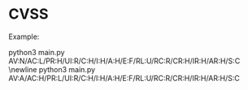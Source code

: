 # CVSS
Example: 

python3 main.py AV:N/AC:L/PR:H/UI:R/C:H/I:H/A:H/E:F/RL:U/RC:R/CR:H/IR:H/AR:H/S:C
\newline python3 main.py AV:A/AC:H/PR:L/UI:R/C:H/I:H/A:H/E:F/RL:U/RC:R/CR:H/IR:H/AR:H/S:C
